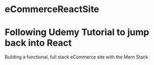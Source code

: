 # eCommerceReactSite

<h1> Following Udemy Tutorial to jump back into React </h1> 
<p> Building a functional, full stack eCommerce site with the Mern Stack </p>
